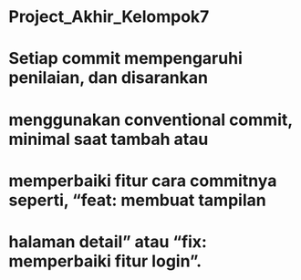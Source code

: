 # Project_Akhir_Kelompok7
# Setiap commit mempengaruhi penilaian, dan disarankan
# menggunakan conventional commit, minimal saat tambah atau
# memperbaiki fitur cara commitnya seperti, “feat: membuat tampilan
# halaman detail” atau “fix: memperbaiki fitur login”.
